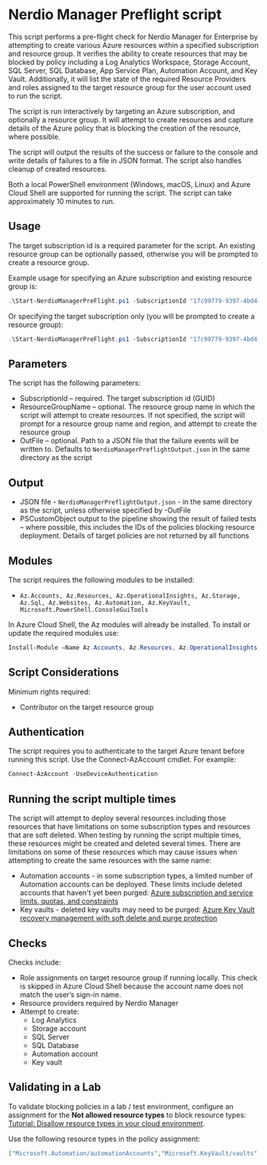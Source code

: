 # Nerdio Manager Preflight script

This script performs a pre-flight check for Nerdio Manager for Enterprise by attempting to create various Azure resources within a specified subscription and resource group. It verifies the ability to create resources that may be blocked by policy including a Log Analytics Workspace, Storage Account, SQL Server, SQL Database, App Service Plan, Automation Account, and Key Vault. Additionally, it will list the state of the required Resource Providers and roles assigned to the target resource group for the user account used to run the script.

The script is run interactively by targeting an Azure subscription, and optionally a resource group. It will attempt to create resources and capture details of the Azure policy that is blocking the creation of the resource, where possible.

The script will output the results of the success or failure to the console and write details of failures to a file in JSON format. The script also handles cleanup of created resources.

Both a local PowerShell environment (Windows, macOS, Linux) and Azure Cloud Shell are supported for running the script.
The script can take approximately 10 minutes to run.

## Usage

The target subscription id is a required parameter for the script. An existing resource group can be optionally passed, otherwise you will be prompted to create a resource group.

Example usage for specifying an Azure subscription and existing resource group is:

```powershell
.\Start-NerdioManagerPreFlight.ps1 -SubscriptionId "17c99779-9397-4bd4-b7c0-2cde094b9646" -ResourceGroupName "rg-NerdioManagerPreflight-aue"
```

Or specifying the target subscription only (you will be prompted to create a resource group):

```powershell
.\Start-NerdioManagerPreFlight.ps1 -SubscriptionId "17c99779-9397-4bd4-b7c0-2cde094b9646"
```

## Parameters

The script has the following parameters:

* SubscriptionId – required. The target subscription id (GUID)
* ResourceGroupName – optional. The resource group name in which the script will attempt to create resources. If not specified, the script will prompt for a resource group name and region, and attempt to create the resource group
* OutFile – optional. Path to a JSON file that the failure events will be written to. Defaults to `NerdioManagerPreflightOutput.json` in the same directory as the script

## Output

* JSON file - `NerdioManagerPreflightOutput.json` - in the same directory as the script, unless otherwise specified by -OutFile 
* PSCustomObject output to the pipeline showing the result of failed tests – where possible, this includes the IDs of the policies blocking resource deployment. Details of target policies are not returned by all functions

## Modules

The script requires the following modules to be installed: 

* `Az.Accounts, Az.Resources, Az.OperationalInsights, Az.Storage, Az.Sql, Az.Websites, Az.Automation, Az.KeyVault, Microsoft.PowerShell.ConsoleGuiTools`

In Azure Cloud Shell, the Az modules will already be installed. To install or update the required modules use:

```powershell
Install-Module –Name Az.Accounts, Az.Resources, Az.OperationalInsights, Az.Storage, Az.Sql, Az.Websites, Az.Automation, Az.KeyVault, Microsoft.PowerShell.ConsoleGuiTools
```

## Script Considerations 

Minimum rights required: 

* Contributor on the target resource group

## Authentication

The script requires you to authenticate to the target Azure tenant before running this script. Use the Connect-AzAccount cmdlet. For example:

```powershell
Connect-AzAccount -UseDeviceAuthentication
```

## Running the script multiple times

The script will attempt to deploy several resources including those resources that have limitations on some subscription types and resources that are soft deleted. When testing by running the script multiple times, these resources might be created and deleted several times. There are limitations on some of these resources which may cause issues when attempting to create the same resources with the same name:

* Automation accounts - in some subscription types, a limited number of Automation accounts can be deployed. These limits include deleted accounts that haven't yet been purged: [Azure subscription and service limits, quotas, and constraints](https://learn.microsoft.com/en-us/azure/azure-resource-manager/management/azure-subscription-service-limits#automation-limits)
* Key vaults - deleted key vaults may need to be purged: [Azure Key Vault recovery management with soft delete and purge protection](https://learn.microsoft.com/en-us/azure/key-vault/general/key-vault-recovery?tabs=azure-portal)

## Checks 

Checks include: 
* Role assignments on target resource group if running locally. This check is skipped in Azure Cloud Shell because the account name does not match the user’s sign-in name.
* Resource providers required by Nerdio Manager
* Attempt to create: 
    * Log Analytics 
    * Storage account 
    * SQL Server 
    * SQL Database 
    * Automation account 
    * Key vault 

## Validating in a Lab

To validate blocking policies in a lab / test environment, configure an assignment for the **Not allowed resource types** to block resource types: [Tutorial: Disallow resource types in your cloud environment](https://learn.microsoft.com/en-us/azure/governance/policy/tutorials/disallowed-resources).

Use the following resource types in the policy assignment:

```json
["Microsoft.Automation/automationAccounts","Microsoft.KeyVault/vaults","Microsoft.OperationalInsights/workspaces","Microsoft.Sql/servers","Microsoft.Sql/servers/databases","Microsoft.Storage/storageAccounts","Microsoft.Web/serverFarms"]
```
